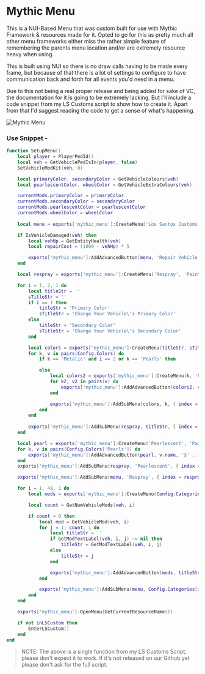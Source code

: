 # Mythic Menu

This is a NUI-Based Menu that was custom built for use with Mythic Framework & resources made for it. Opted to go for this as pretty much all other menu frameworks either miss the rather simple feature of remembering the parents menu location and/or are extremely resource heavy when using.

This is built using NUI so there is no draw calls having to be made every frame, but because of that there is a lot of settings to configure to have communication back and forth for all events you'd need in a menu.

Due to this not being a real proper release and being added for sake of VC, the documentation for it is going to be extremely lacking. But I'll include a code snippet from my LS Customs script to show how to create it. Apart from that I'd suggest reading the code to get a sense of what's happening.

![Mythic Menu](https://i.imgur.com/OyDqIof.png)

### Use Snippet - 

```LUA
function SetupMenu()
    local player = PlayerPedId()
    local veh = GetVehiclePedIsIn(player, false)
    SetVehicleModKit(veh, 0)

    local primaryColor, secondaryColor = GetVehicleColours(veh)
    local pearlescentColor, wheelColor = GetVehicleExtraColours(veh)

    currentMods.primaryColor = primaryColor
    currentMods.secondaryColor = secondaryColor
    currentMods.pearlescentColor = pearlescentColor
    currentMods.wheelColor = wheelColor
    
    local menu = exports['mythic_menu']:CreateMenu('Los Santos Customs', 'Modify Your Vehicle', nil, 'ExitLSCustoms')

    if IsVehicleDamaged(veh) then
        local vehHp = GetEntityHealth(veh)
        local repairCost = (1000 - vehHp) * 5

        exports['mythic_menu']:AddAdvancedButton(menu, 'Repair Vehicle', '$' .. FormatCurrency(repairCost), { cost = repairCost }, false, 'RepairVehicle')
    end

    local respray = exports['mythic_menu']:CreateMenu('Respray', 'Paint Your Vehicle', nil, 'ResetColors')

    for i = 1, 2, 1 do
        local titleStr = ''
        sTitleStr = ''
        if i == 1 then
            titleStr = 'Primary Color'
            sTitleStr = 'Change Your Vehicle\'s Primary Color'
        else
            titleStr = 'Secondary Color'
            sTitleStr = 'Change Your Vehicle\'s Secondary Color'
        end

        local colors = exports['mythic_menu']:CreateMenu(titleStr, sTitleStr, nil, 'ResetColors')
        for k, v in pairs(Config.Colors) do
            if k == 'Metalic' and i == 2 or k == 'Pearls' then 

            else
                local colors2 = exports['mythic_menu']:CreateMenu(k, 'Paint Your Vehicle', 'ShowColor', 'ResetColors')
                for k2, v2 in pairs(v) do
                    exports['mythic_menu']:AddAdvancedButton(colors2, v2.name, '$' .. FormatCurrency(v2.cost), { type = i, color = v2 }, false, 'ChangeColor')
                end

                exports['mythic_menu']:AddSubMenu(colors, k, { index = colors2 }, false)
            end
        end
        
        exports['mythic_menu']:AddSubMenu(respray, titleStr, { index = colors }, false)
    end

    local pearl = exports['mythic_menu']:CreateMenu('Pearlescent', 'Paint Your Vehicle', 'ShowColor', 'ResetColors')
    for k, v in pairs(Config.Colors['Pearls']) do
        exports['mythic_menu']:AddAdvancedButton(pearl, v.name, '$' .. FormatCurrency(v.cost), { type = 3, color = v }, false, 'ChangeColor')
    end
    exports['mythic_menu']:AddSubMenu(respray, 'Pearlescent', { index = pearl }, false)

    exports['mythic_menu']:AddSubMenu(menu, 'Respray', { index = respray }, false)

    for i = 1, 48, 1 do
        local mods = exports['mythic_menu']:CreateMenu(Config.Categories[i].name, 'Modify Your Vehicle', nil, 'ResetColors')

        local count = GetNumVehicleMods(veh, i)

        if count > 0 then
            local mod = GetVehicleMod(veh, i)
            for j = 1, count, 1 do
                local titleStr = ''
                if GetModTextLabel(veh, i, j) ~= nil then
                    titleStr = GetModTextLabel(veh, i, j)
                else
                    titleStr = j
                end

                exports['mythic_menu']:AddAdvancedButton(mods, titleStr, '$' .. FormatCurrency(100 * (i + 1)), { type = i, mod = j }, false, 'AddMod')
            end

            exports['mythic_menu']:AddSubMenu(menu, Config.Categories[i].name, { index = fuck }, false)
        end
    end

    exports['mythic_menu']:OpenMenu(GetCurrentResourceName())

    if not inLSCustom then
        EnterLSCustom()
    end
end
```

>NOTE: The above is a single function from my LS Customs Script, please don't expect it to work. If it's not released on our Github yet please don't ask for the full script.